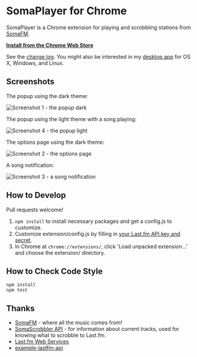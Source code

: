 # SomaPlayer for Chrome

SomaPlayer is a Chrome extension for playing and scrobbling stations from [SomaFM](http://somafm.com).

**[Install from the Chrome Web Store](https://chrome.google.com/webstore/detail/somaplayer/dpcghdgbhjkihgnnbojldhjmcbieofgo?hl=en&gl=US&authuser=1)**

See the [change log](CHANGELOG.md). You might also be interested in my [desktop app](https://github.com/cheshire137/huxleyfm) for OS X, Windows, and Linux.

## Screenshots

The popup using the dark theme:

![Screenshot 1 - the popup dark](https://raw.githubusercontent.com/cheshire137/soma-chrome/master/screenshot.png)

The popup using the light theme with a song playing:

![Screenshot 4 - the popup light](https://raw.githubusercontent.com/cheshire137/soma-chrome/master/screenshot4.png)

The options page using the dark theme:

![Screenshot 2 - the options page](https://raw.githubusercontent.com/cheshire137/soma-chrome/master/screenshot2.png)

A song notification:

![Screenshot 3 - a song notification](https://raw.githubusercontent.com/cheshire137/soma-chrome/master/screenshot3.png)

## How to Develop

Pull requests welcome!

1. `npm install` to install necessary packages and get a config.js to customize.
1. Customize extension/config.js by filling in [your Last.fm API key and secret](http://www.last.fm/api/accounts).
1. In Chrome at `chrome://extensions/`, click 'Load unpacked extension...' and choose the extension/ directory.

## How to Check Code Style

    npm install
    npm test

## Thanks

- [SomaFM](http://somafm.com/) - where all the music comes from!
- [SomaScrobbler API](http://api.somascrobbler.com/) - for information about current tracks, used for knowing what to scrobble to Last.fm.
- [Last.fm Web Services](http://www.last.fm/api)
- [example-lastfm-api](https://github.com/soundsuggest/example-lastfm-api)
